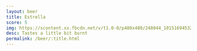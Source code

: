 ```yaml
---
layout: beer
title: Estrella
score: 5
img: https://scontent.xx.fbcdn.net/v/t1.0-0/p480x480/248044_10151694532898745_1441204919_n.jpg?oh=985bfb758bff407e81b96c34da7ecaee&oe=58D7791A
desc: Tastes a little bit burnt
permalink: /beer/:title.html
---
```

